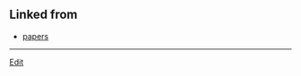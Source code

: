 ## Linked from

* [papers](papers.md)


----
[Edit](https://github.com/vitroid/vitroid.github.io/blob/master/MD/MTMT2012.md)
